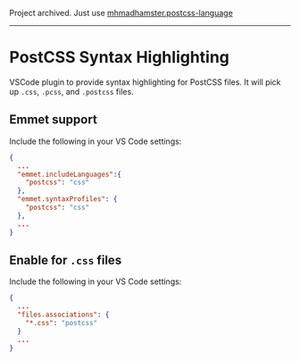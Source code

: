 Project archived. Just use [mhmadhamster.postcss-language](https://marketplace.visualstudio.com/items?itemName=mhmadhamster.postcss-language)

----

# PostCSS Syntax Highlighting

VSCode plugin to provide syntax highlighting for PostCSS files. It will pick up
`.css`, `.pcss`, and `.postcss` files.

## Emmet support

Include the following in your VS Code settings:

```json
{
  ...
  "emmet.includeLanguages":{
    "postcss": "css"
  },
  "emmet.syntaxProfiles": {
    "postcss": "css"
  },
  ...
}
```

## Enable for `.css` files

Include the following in your VS Code settings:

```json
{
  ...
  "files.associations": {
    "*.css": "postcss"
  }
  ...
}
```
